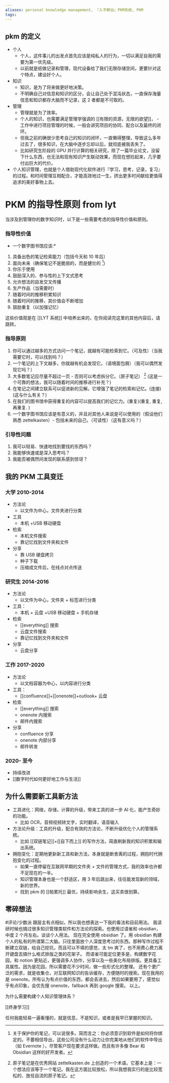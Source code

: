 ```yaml
---
aliases: personal knowledge management, 『入不孵出』PKM系统, PKM
tags: 
---
```


## pkm 的定义

- 个人
	- 个人，这件事儿的出发点首先应该是纯私人的行为，一切以满足自我的需要为第一优先级。
	- 以前就是纸做记录和管理，现代设备给了我们无限存储空间，更要针对这个特点，建设好个人。
- 知识
	- 知识，是为了将来做更好地决策。
	- 不明确自己对信息和知识的区分，会让自己处于混沌状态，一直保存海量信息和知识都存大脑而不记录，这 2 者都是不可取的。
- 管理
	- 管理就是为了效率。
	- 个人的知识，也需要满足管理学强调的 [[有限的资源，无限的欲望]]，	- 工作中进行项目管理的时候，一般会讲究项目的协同、配合以及最终的闭环。
	- 但我之前的确很少思考自己的知识的闭环，一直懒得整理，导致这么多年过去了，很多知识，在大脑中逐步忘却以后，就彻底被我丢失了。
	- 比如研究生阶段的 GPU 并行计算的相关研究，除了一篇毕业论文，没留下什么东西，也无法和现有知识产生联动效果，而现在想捡起来，几乎要付出巨大的代价。
- 个人知识管理，也就是个人借助现代化软件进行『学习，思考，记录，复习』的过程。和时间管理互相配合，才能高效地过一生，挤出更多时间献给更值得追求的美好事物上去。

# PKM 的指导性原则 from lyt

当涉及到管理你的数字知识时，以下是一些需要考虑的指导性价值和原则。

### 指导性价值

* 一个数字图书馆应该:*
1. 具备出色的笔记检索能力（包括今天和 10 年后）
2. 面向未来（确保笔记不是脆弱的，而是健壮的 [^1])
3. 你乐于使用
5. 鼓励深入的、参与性的上下文式思考
6. 允许想法的自发交叉传播
7. 生产作品（当需要时）
8. 随着时间的推移积累知识
9. 随着时间的推移，其价值会不断增加
10. 鼓励重复（以加强记忆）

这些价值观是在 [[LYT 系统]] 中培养出来的，在你阅读完这里的其他内容后，请跳转。

### 指导原则

1. 你可以通过越多的方式访问一个笔记，就越有可能检索到它。（可及性）（当我需要它时，可以找到吗？）
2. 一个笔记的上下文越多，你就越有机会发现它。（语境面包屑）（我可以偶然发现它吗？）
3. 大多数笔记应尽量不超过一页 - 否则可以考虑拆分它。（原子笔记） [^2] (这是一个可靠的想法，我可以随着时间的推移进行补充？)
4. 在笔记之间建立联系可以促进新的见解。它增强了笔记的检索和记忆。(连接) (这与什么有关？)
5. 在我们的图书馆中获得重复的内容可以提高我们的记忆力。(重复)(重复, 重复, 再重复. )
6. 一个数字图书馆应该是有意义的，并且对其他人来说是可以使用的（假设他们熟悉 zettelkasten）- 包括未来的自己。（可读性）（这有意义吗？）

### 引导性问题

1. 我可以轻易、快速地找到要找的东西吗？
2. 我能够快速或是深入思考吗？
3. 我能否被偶然间发现的联系感到惊讶？

## 我的 PKM 工具变迁

### 大学 2010-2014

- 方法论
	- 以文件为中心，文件夹进行分类
- 工具
	- 本机 +USB 移动硬盘
- 检索
	- 本机文件搜索
	- 靠记忆找到文件夹和文件
- 分享
	- 靠 USB 硬盘拷贝
	- 种子下载
	- 压缩成文件后，在线点对点传送

### 研究生 2014-2016

- 方法论
	- 以文件为中心，文件夹 + 标签进行分类
- 工具：
	- 本机 + 云盘 +USB 移动硬盘 + 手机存储
- 检索
	- [[everything]] 搜索
	- 云盘文件搜索
	- 靠记忆找到文件夹和文件
- 分享
	- 云盘分享

### 工作 2017-2020

- 方法论
	- 以文档容器为中心，以内容进行分类
- 工具：
	- [[confluence]]+[[onenote]]+outlook+ 云盘
- 检索
	- [[everything]] 搜索
	- onenote 内搜索
	- 邮件内搜索
- 分享
	- confluence 分享
	- onenote 内部分享
	- 邮件转发

### 2020- 至今

- 持续改进
- [[数字时代如何更好地工作与生活]]

## 为什么需要新工具新方法

- 工具进化：网络，存储，计算的升级，带来工具的进一步 AI 化，能产生奇妙的功能。
	- 比如 OCR，音频视频转文字，实时翻译，语音输入
- 方法论升级：工具的升级，配合有效的方法论，不断升级优化个人的管理系统。
	- 比如 [[双链笔记]]+[[自下而上]] 的写作方法，简直刷新我的知识积累和输出系统。
- 拥抱变化：定期地更新新工具和新方法，本身就是断舍离的过程，拥抱时代拥抱变化的过程。
	- 如果一直停留在互联网早期的文件夹 + 文件的管理方式，我的效率也许都不足现在的一半。
	- 知识管理本身也是一个舒适区，用 3 年后跳出来，往往能发现新的领域，新的世界。
	- 找到 pkm 的 [[帕累托]] 最优，持续影响余生，这买卖很划算。

## 零碎想法

#评论/少数派
跟层主有点相似，所以我也想表达一下我的看法和目前用法。
我读研时候也搞过很多知识管理类软件和方法论的探索。也使用过语雀和 obsidian，中度 2 个月左右。谈谈个人用法。
现在完全使用 obsidian 了。用 obsidian 构建个人的私有的所谓第二大脑。只往里面放个人深度思考过的东西。那种写作过程不断建立双链，给自己挖坑，而且可以不填的感觉，太 tm 爽了，也不用费心费力离开键盘去搞什么格式排版之类的花架子。
而语雀可能定位更多是，构建数字花园，和 notion 更贴近，更强调多人协作，分享以及一些美化布局排版。更具备工具属性。因为是花园，所以需要花不少时间，做一些形式化的整理。
还有个更广泛的需求，就是收集仓，对互联网知识的告诉缓存，方便随时的搜索。现在我用的是 onenote。所有认为有点价值的东西，都会丢进去，然后如果要用了，感觉似乎有点印象，会优先搜 onenote，fallback 再到 google 搜索。
以上。

为什么需要构建个人知识管理体系？

[[终身学习]]

任何我能轻易一遍看懂的，就是信息，不是知识，或者是我早已掌握的知识。

[^1]: 关于保护你的笔记，可以说很多。简而言之：你必须意识到软件是如何将你绑定的。不要相信导出，这些公司没有什么动力让你完美地从他们的软件中导出（如 Evernote ），尽管客户现在要求这样做。而且有许多像 Bear 和 Obsidian 这样的好开发者。
[^2]: 原子笔记是在优秀网站 zettelkasten.de 上创造的一个术语。它基本上是：一个想法应该等于一个笔记。我在这方面比较放松，所以我想我实行的是比较宽松的、放任自流的原子笔记。
